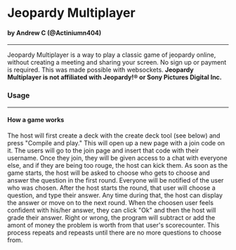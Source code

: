 # Jeopardy Multiplayer
#### by Andrew C (@Actiniumn404)
-------------
Jeopardy Multiplayer is a way to play a classic game of jeopardy online, without creating a meeting and sharing your screen. No sign up or payment is required. This was made possible with websockets. **Jeopardy Multiplayer is not affiliated with Jeopardy!® or Sony Pictures Digital Inc.**

### Usage
----
#### How a game works
The host will first create a deck with the create deck tool (see below) and press "Compile and play." This will open up a new page with a join code on it. The users will go to the join page and insert that code with their username. Once they join, they will be given access to a chat with everyone else, and if they are being too rouge, the host can kick them. As soon as the game starts, the host will be asked to choose who gets to choose and answer the question in the first round. Everyone will be notified of the user who was chosen. After the host starts the round, that user will choose a question, and type their answer. Any time during that, the host can display the answer or move on to the next round. When the choosen user feels confident with his/her answer, they can click "Ok" and then the host will grade their answer. Right or wrong, the program will subtract or add the amont of money the problem is worth from that user's scorecounter. This process repeats and repeasts until there are no more questions to choose from.